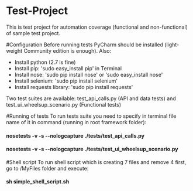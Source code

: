 # Test-Project

This is test project for automation coverage (functional and non-functional) of sample test project.

#Configuration
Before running tests PyCharm should be installed (light-weight Community edition is enough). Also:
  - Install python (2.7 is fine)
  - Install pip: 'sudo easy_install pip' in Terminal
  - Install nose: 'sudo pip install nose' or 'sudo easy_install nose'
  - Install selenium: 'sudo pip install selenium'
  - Install requests library: 'sudo pip install requests'
  
Two test suites are available: test_api_calls.py (API and data tests) and test_ui_wheelsup_scenario.py (Functional tests)

#Running of tests
To run tests suite you need to specify in terminal file name of it in command (running in root framework folder):
#### nosetests -v -s --nologcapture ./tests/test_api_calls.py
#### nosetests -v -s --nologcapture ./tests/test_ui_wheelsup_scenario.py

#Shell script
To run shell script which is creating 7 files and remove 4 first, go to /MyFiles
folder and execute:
#### sh simple_shell_script.sh

